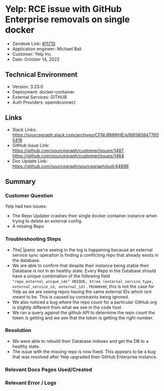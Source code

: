 
# Yelp: RCE issue with GitHub Enterprise removals on single docker <!-- Ticket Title  Hint: include keywords to make it searchable -->

- Zendesk Link: [#11710](https://sourcegraph.zendesk.com/agent/tickets/11710)
- Application engineer: Michael Bali
- Customer: Yelp Inc. <!-- Redact if this contains personally identifying information -->
- Date: October 14, 2022

<!-- Data populated from integration, speak to Ben Gordon or Michael Bali if not working -->
<!-- During Internal team trial, fill missing data manually (we are waiting for all data to sync) -->

## Technical Environment
- Version: 3.23.0​
- Deployment: docker-container
- External Services: GITHUB
- Auth Providers: openidconnect


## Links
<!-- Data for application engineer manual entry -->
- Slack Links: https://sourcegraph.slack.com/archives/CFNURMWHE/p1665808477605419
- GitHub Issue Link: https://github.com/sourcegraph/customer/issues/1487, https://github.com/sourcegraph/customer/issues/1464
- Doc Update Link:   https://github.com/sourcegraph/sourcegraph/pull/44896

## Summary
### Customer Question
Yelp had two issues:
- The Repo Updater crashes their single docker container instance when trying to delete an external config.
- A missing Repo

### Troubleshooting Steps
- The| |panic we're seeing in the log is happening because an external service sync operation is finding a conflicting repo that already exists in the database.
- We are able to confirm that despite their instance being stable their Database is not in an healthy state. Every Repo in the Database should have a unique combination of the following field `"repo_external_unique_idx" UNIQUE, btree (external_service_type, external_service_id, external_id)` . However, this is not the case for Yelp as we are seeing repos having the same external IDs which isnt meant to be. This is caused by constraints being ignored.
- We also noticed a bug where the repo count for a particular GitHub org is slightly different from what we see in the code host.
- We ran a query against the github API to determine the repo count the token is getting and we see that the token is getting the right number.

### Resolution
- We were able to rebuild their Database indexes and get the DB to a healthy state.
- The issue with the missing repo is now fixed. This appears to be a bug that was resolved after Yelp upgraded their GitHub Enterprise instance.

### Relevant Docs Pages Used/Created

### Relevant Error / Logs
<!-- Please redact keys, tokens, and personal identifying information -->


<!-- Once complete, upload a copy to https://github.com/sourcegraph/support-tools-internal/tree/main/resolved-tickets as a .md file -->
<!-- Name the file 11710.md -->
